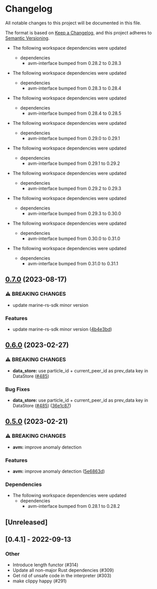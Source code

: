 # Changelog
All notable changes to this project will be documented in this file.

The format is based on [Keep a Changelog](https://keepachangelog.com/en/1.0.0/),
and this project adheres to [Semantic Versioning](https://semver.org/spec/v2.0.0.html).

* The following workspace dependencies were updated
  * dependencies
    * avm-interface bumped from 0.28.2 to 0.28.3

* The following workspace dependencies were updated
  * dependencies
    * avm-interface bumped from 0.28.3 to 0.28.4

* The following workspace dependencies were updated
  * dependencies
    * avm-interface bumped from 0.28.4 to 0.28.5

* The following workspace dependencies were updated
  * dependencies
    * avm-interface bumped from 0.29.0 to 0.29.1

* The following workspace dependencies were updated
  * dependencies
    * avm-interface bumped from 0.29.1 to 0.29.2

* The following workspace dependencies were updated
  * dependencies
    * avm-interface bumped from 0.29.2 to 0.29.3

* The following workspace dependencies were updated
  * dependencies
    * avm-interface bumped from 0.29.3 to 0.30.0

* The following workspace dependencies were updated
  * dependencies
    * avm-interface bumped from 0.30.0 to 0.31.0

* The following workspace dependencies were updated
  * dependencies
    * avm-interface bumped from 0.31.0 to 0.31.1

## [0.7.0](https://github.com/fluencelabs/aquavm/compare/avm-data-store-v0.6.3...avm-data-store-v0.7.0) (2023-08-17)


### ⚠ BREAKING CHANGES

* update marine-rs-sdk minor version

### Features

* update marine-rs-sdk minor version ([4b4e3bd](https://github.com/fluencelabs/aquavm/commit/4b4e3bde839d1167ea559d49b183d1a76bc93439))

## [0.6.0](https://github.com/fluencelabs/aquavm/compare/avm-data-store-v0.5.0...avm-data-store-v0.6.0) (2023-02-27)


### ⚠ BREAKING CHANGES

* **data_store:** use particle_id + current_peer_id as prev_data key in DataStore ([#485](https://github.com/fluencelabs/aquavm/issues/485))

### Bug Fixes

* **data_store:** use particle_id + current_peer_id as prev_data key in DataStore ([#485](https://github.com/fluencelabs/aquavm/issues/485)) ([36e1c87](https://github.com/fluencelabs/aquavm/commit/36e1c8762c1888f375adacc21907d98a811d28d9))

## [0.5.0](https://github.com/fluencelabs/aquavm/compare/avm-data-store-v0.4.1...avm-data-store-v0.5.0) (2023-02-21)


### ⚠ BREAKING CHANGES

* **avm:** improve anomaly detection

### Features

* **avm:** improve anomaly detection ([5e6863d](https://github.com/fluencelabs/aquavm/commit/5e6863d4d59684d4f2b509ece6e597831e648f05))


### Dependencies

* The following workspace dependencies were updated
  * dependencies
    * avm-interface bumped from 0.28.1 to 0.28.2

## [Unreleased]

## [0.4.1] - 2022-09-13

### Other
- Introduce length functor (#314)
- Update all non-major Rust dependencies (#309)
- Get rid of unsafe code in the interpreter (#303)
- make clippy happy (#291)
